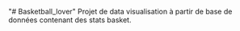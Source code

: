 "# Basketball_lover" 
Projet de data visualisation à partir de base de données contenant des stats basket.
